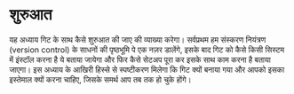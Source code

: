 # शुरुआत

यह अध्याय गिट के साथ कैसे शुरुआत की जाए की व्याख्या करेगा। सर्वप्रथम हम संस्करण नियंत्रण (version control) के साधनों की पृष्ठभूमि पे एक नज़र डालेंगे, इसके बाद गिट को कैसे किसी सिस्टम में इंस्टॉल करना है ये बताया जायेगा और फिर कैसे सेटअप पूरा कर इसके साथ काम करना है बताया जाएगा। इस अध्याय के आखिरी हिस्से से स्पष्टीकरण मिलेगा कि गिट क्यों बनाया गया और आपको इसका इस्तेमाल क्यों करना चाहिए, जिसके समर्थ आप तब तक हो चुके होंगे।
